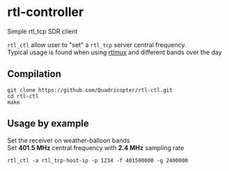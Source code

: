 # rtl-controller
Simple rtl_tcp SDR client

`rtl_ctl` allow user to "set" a `rtl_tcp` server central frequency.  
Typical usage is found when using [rtlmux](https://github.com/slepp/rtlmux) and different bands over the day

Compilation
--
```
git clone https://github.com/Quadricopter/rtl-ctl.git  
cd rtl-ctl  
make
```

Usage by example
--
Set the receiver on weather-balloon bands  
Set **401.5 MHz** central frequency with **2.4 MHz** sampling rate
```
rtl_ctl -a rtl_tcp-host-ip -p 1234 -f 401500000 -g 2400000
```
